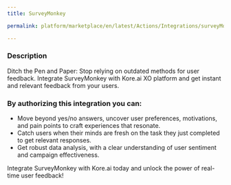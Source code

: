 ```yaml
---
title: SurveyMonkey

permalink: platform/marketplace/en/latest/Actions/Integrations/surveyMonkey_DESC

---
```


### Description

Ditch the Pen and Paper: Stop relying on outdated methods for user feedback. Integrate SurveyMonkey with Kore.ai XO platform and get instant and relevant feedback from your users.

### By authorizing this integration you can:

- Move beyond yes/no answers, uncover user preferences, motivations, and pain points to craft experiences that resonate.
- Catch users when their minds are fresh on the task they just completed to get relevant responses.
- Get robust data analysis, with a clear understanding of user sentiment and campaign effectiveness.

Integrate SurveyMonkey with Kore.ai today and unlock the power of real-time user feedback!
